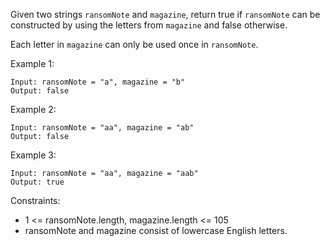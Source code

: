 Given two strings `ransomNote` and `magazine`, return true if `ransomNote` can be constructed by using the letters from `magazine` and false otherwise.

Each letter in `magazine` can only be used once in `ransomNote`.

Example 1:

```
Input: ransomNote = "a", magazine = "b"
Output: false
```

Example 2:

```
Input: ransomNote = "aa", magazine = "ab"
Output: false
```

Example 3:

```
Input: ransomNote = "aa", magazine = "aab"
Output: true
```

Constraints:

- 1 <= ransomNote.length, magazine.length <= 105
- ransomNote and magazine consist of lowercase English letters.
